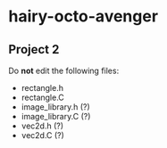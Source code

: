 # hairy-octo-avenger
## Project 2

Do **not** edit the following files:
- rectangle.h
- rectangle.C
- image_library.h (?)
- image_library.C (?)
- vec2d.h (?)
- vec2d.C (?)
